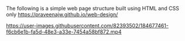 The following is a simple web page structure built using HTML and CSS only https://praveenajw.github.io/web-design/

https://user-images.githubusercontent.com/82393502/184677461-f6cb6e1b-fa5d-48e3-a33e-7454a58bf872.mp4


